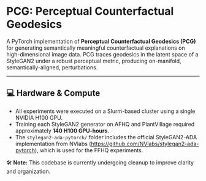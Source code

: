 # PCG: Perceptual Counterfactual Geodesics


A PyTorch implementation of **Perceptual Counterfactual Geodesics (PCG)** for generating semantically meaningful counterfactual explanations on high-dimensional image data. PCG traces geodesics in the latent space of a StyleGAN2 under a robust perceptual metric, producing on-manifold, semantically-aligned, perturbations.

---

## 💻 Hardware & Compute

- All experiments were executed on a Slurm-based cluster using a single NVIDIA H100 GPU.
- Training each StyleGAN2 generator on AFHQ and PlantVillage required approximately **140 H100 GPU-hours**.
- The `stylegan2-ada-pytorch/` folder includes the official StyleGAN2-ADA implementation from NVlabs (https://github.com/NVlabs/stylegan2-ada-pytorch), which is used for the FFHQ experiments.


🛠️ **Note:** This codebase is currently undergoing cleanup to improve clarity and organization.
